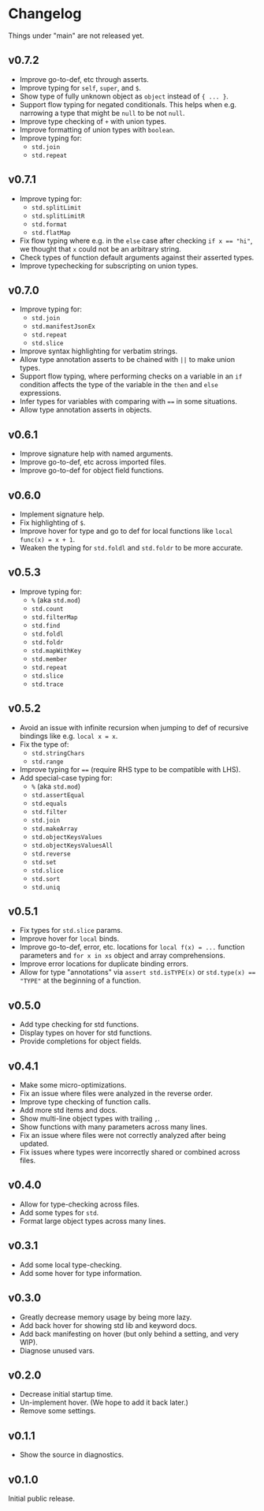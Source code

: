 # Changelog

Things under "main" are not released yet.

## v0.7.2

- Improve go-to-def, etc through asserts.
- Improve typing for `self`, `super`, and `$`.
- Show type of fully unknown object as `object` instead of `{ ... }`.
- Support flow typing for negated conditionals. This helps when e.g. narrowing a type that might be `null` to be not `null`.
- Improve type checking of `+` with union types.
- Improve formatting of union types with `boolean`.
- Improve typing for:
  - `std.join`
  - `std.repeat`

## v0.7.1

- Improve typing for:
  - `std.splitLimit`
  - `std.splitLimitR`
  - `std.format`
  - `std.flatMap`
- Fix flow typing where e.g. in the `else` case after checking `if x == "hi"`, we thought that `x` could not be an arbitrary string.
- Check types of function default arguments against their asserted types.
- Improve typechecking for subscripting on union types.

## v0.7.0

- Improve typing for:
  - `std.join`
  - `std.manifestJsonEx`
  - `std.repeat`
  - `std.slice`
- Improve syntax highlighting for verbatim strings.
- Allow type annotation asserts to be chained with `||` to make union types.
- Support flow typing, where performing checks on a variable in an `if` condition affects the type of the variable in the `then` and `else` expressions.
- Infer types for variables with comparing with `==` in some situations.
- Allow type annotation asserts in objects.

## v0.6.1

- Improve signature help with named arguments.
- Improve go-to-def, etc across imported files.
- Improve go-to-def for object field functions.

## v0.6.0

- Implement signature help.
- Fix highlighting of `$`.
- Improve hover for type and go to def for local functions like `local func(x) = x + 1`.
- Weaken the typing for `std.foldl` and `std.foldr` to be more accurate.

## v0.5.3

- Improve typing for:
  - `%` (aka `std.mod`)
  - `std.count`
  - `std.filterMap`
  - `std.find`
  - `std.foldl`
  - `std.foldr`
  - `std.mapWithKey`
  - `std.member`
  - `std.repeat`
  - `std.slice`
  - `std.trace`

## v0.5.2

- Avoid an issue with infinite recursion when jumping to def of recursive bindings like e.g. `local x = x`.
- Fix the type of:
  - `std.stringChars`
  - `std.range`
- Improve typing for `==` (require RHS type to be compatible with LHS).
- Add special-case typing for:
  - `%` (aka `std.mod`)
  - `std.assertEqual`
  - `std.equals`
  - `std.filter`
  - `std.join`
  - `std.makeArray`
  - `std.objectKeysValues`
  - `std.objectKeysValuesAll`
  - `std.reverse`
  - `std.set`
  - `std.slice`
  - `std.sort`
  - `std.uniq`

## v0.5.1

- Fix types for `std.slice` params.
- Improve hover for `local` binds.
- Improve go-to-def, error, etc. locations for `local f(x) = ...` function parameters and `for x in xs` object and array comprehensions.
- Improve error locations for duplicate binding errors.
- Allow for type "annotations" via `assert std.isTYPE(x)` or `std.type(x) == "TYPE"` at the beginning of a function.

## v0.5.0

- Add type checking for std functions.
- Display types on hover for std functions.
- Provide completions for object fields.

## v0.4.1

- Make some micro-optimizations.
- Fix an issue where files were analyzed in the reverse order.
- Improve type checking of function calls.
- Add more std items and docs.
- Show multi-line object types with trailing `,`.
- Show functions with many parameters across many lines.
- Fix an issue where files were not correctly analyzed after being updated.
- Fix issues where types were incorrectly shared or combined across files.

## v0.4.0

- Allow for type-checking across files.
- Add some types for `std`.
- Format large object types across many lines.

## v0.3.1

- Add some local type-checking.
- Add some hover for type information.

## v0.3.0

- Greatly decrease memory usage by being more lazy.
- Add back hover for showing std lib and keyword docs.
- Add back manifesting on hover (but only behind a setting, and very WIP).
- Diagnose unused vars.

## v0.2.0

- Decrease initial startup time.
- Un-implement hover. (We hope to add it back later.)
- Remove some settings.

## v0.1.1

- Show the source in diagnostics.

## v0.1.0

Initial public release.
